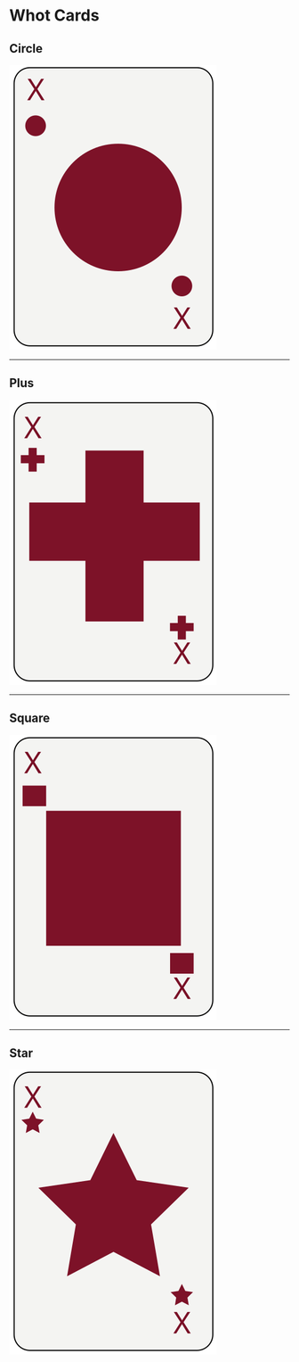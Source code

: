 # Whot Cards

## Circle

<img src="https://raw.githubusercontent.com/mykeels/whot-cards/h/card-circle.svg" alt="Circle Card">

---

## Plus

<img src="https://raw.githubusercontent.com/mykeels/whot-cards/h/card-plus.svg" alt="Plus Card">

---

## Square

<img src="https://raw.githubusercontent.com/mykeels/whot-cards/h/card-square.svg" alt="Square Card">

---

## Star

<img src="https://raw.githubusercontent.com/mykeels/whot-cards/h/card-star.svg" alt="Star Card">
